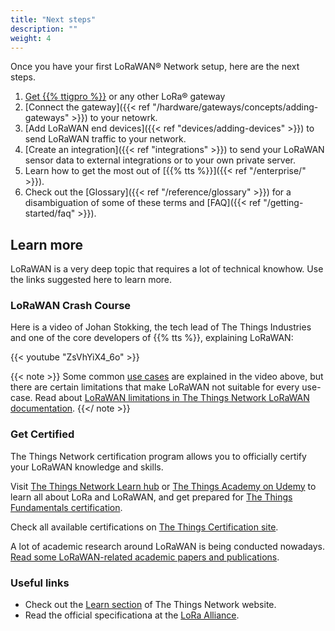 ```yaml
---
title: "Next steps"
description: ""
weight: 4
---
```


Once you have your first LoRaWAN® Network setup, here are the next steps.

<!--more-->

1. <a href="https://www.thethingsshop.com/collections/gateways" target="_blank">Get {{% ttigpro %}}</a> or any other LoRa® gateway
2. [Connect the gateway]({{< ref "/hardware/gateways/concepts/adding-gateways" >}}) to your netowrk.
3. [Add LoRaWAN end devices]({{< ref "devices/adding-devices" >}}) to send LoRaWAN traffic to your network.
4. [Create an integration]({{< ref "integrations" >}}) to send your LoRaWAN sensor data to external integrations or to your own private server.
5. Learn how to get the most out of [{{% tts %}}]({{< ref "/enterprise/" >}}).
6. Check out the [Glossary]({{< ref "/reference/glossary" >}}) for a disambiguation of some of these terms and [FAQ]({{< ref "/getting-started/faq" >}}).

## Learn more

LoRaWAN is a very deep topic that requires a lot of technical knowhow. Use the links suggested here to learn more.

### LoRaWAN Crash Course

Here is a video of Johan Stokking, the tech lead of The Things Industries and one of the core developers of {{% tts %}}, explaining LoRaWAN:

{{< youtube "ZsVhYiX4_6o" >}}

{{< note >}} Some common [use cases](https://www.thethingsnetwork.org/docs/lorawan/what-is-lorawan/#lorawan-use-cases) are explained in the video above, but there are certain limitations that make LoRaWAN not suitable for every use-case. Read about [LoRaWAN limitations in The Things Network LoRaWAN documentation](https://www.thethingsnetwork.org/docs/lorawan/limitations/). {{</ note >}}

### Get Certified

The Things Network certification program allows you to officially certify your LoRaWAN knowledge and skills.

Visit [The Things Network Learn hub](https://www.thethingsnetwork.org/docs/lorawan/) or [The Things Academy on Udemy](https://www.udemy.com/course/lorawan-fundamentals/) to learn all about LoRa and LoRaWAN, and get prepared for [The Things Fundamentals certification](https://www.thethingsnetwork.org/achievements/a/the-things-certified-fundamentals/).

Check all available certifications on [The Things Certification site](https://www.thethingsnetwork.org/achievements/certificates/).

A lot of academic research around LoRaWAN is being conducted nowadays. [Read some LoRaWAN-related academic papers and publications](https://www.thethingsnetwork.org/docs/lorawan/academic/).

### Useful links

- Check out the [Learn section](https://thethingsnetwork.org/docs/lorawan) of The Things Network website.
- Read the official specificationa at the [LoRa Alliance](https://lora-alliance.org).
